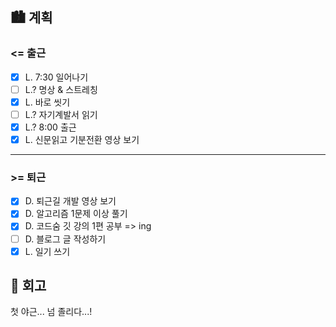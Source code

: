 ## 🏙️ 계획

### <= 출근

- [x] L. 7:30 일어나기
- [ ] L.? 명상 & 스트레칭
- [x] L. 바로 씻기
- [ ] L.? 자기계발서 읽기
- [x] L.? 8:00 출근
- [x] L. 신문읽고 기분전환 영상 보기

---

### >= 퇴근

- [x] D. 퇴근길 개발 영상 보기
- [x] D. 알고리즘 1문제 이상 풀기
- [x] D. 코드숨 깃 강의 1편 공부 => ing
- [ ] D. 블로그 글 작성하기
- [x] L. 일기 쓰기

## 🌆 회고

첫 야근... 넘 졸리다...!